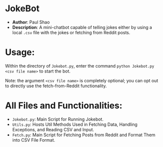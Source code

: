 # JokeBot

* **Author**: Paul Shao
* **Description**: A mini-chatbot capable of telling jokes either by using a local `.csv` file with the jokes or fetching from Reddit posts.

# Usage:
Within the directory of `Jokebot.py`, enter the command `python Jokebot.py <csv file name>` to start the bot.

Note: the argument `<csv file name>` is completely optional; you can opt out to directly use the fetch-from-Reddit functionality.

# All Files and Functionalities:
* `Jokebot.py`: Main Script for Running Jokebot.
* `Utils.py`: Hosts Util Methods Used in Fetching Data, Handling Exceptions, and Reading CSV and Input.
* `Fetch.py`: Main Script for Fetching Posts from Reddit and Format Them into CSV File Format.

